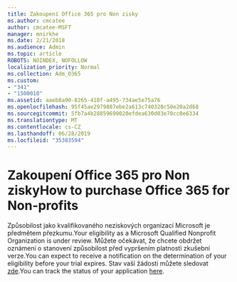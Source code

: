 ```yaml
---
title: Zakoupení Office 365 pro Non zisky
ms.author: cmcatee
author: cmcatee-MSFT
manager: mnirkhe
ms.date: 2/21/2018
ms.audience: Admin
ms.topic: article
ROBOTS: NOINDEX, NOFOLLOW
localization_priority: Normal
ms.collection: Adm_O365
ms.custom:
- "341"
- "1500010"
ms.assetid: aaeb8a90-8265-410f-a495-734ae5e75a76
ms.openlocfilehash: 95f45ae2979887ebe2a613c740320c50e20a2d68
ms.sourcegitcommit: 5fb7a4b28859690020efdea630d03e70cc0e6334
ms.translationtype: MT
ms.contentlocale: cs-CZ
ms.lasthandoff: 06/28/2019
ms.locfileid: "35383594"
---
```

# <a name="how-to-purchase-office-365-for-non-profits"></a><span data-ttu-id="5001b-102">Zakoupení Office 365 pro Non zisky</span><span class="sxs-lookup"><span data-stu-id="5001b-102">How to purchase Office 365 for Non-profits</span></span>

<span data-ttu-id="5001b-103">Způsobilost jako kvalifikovaného neziskových organizací Microsoft je předmětem přezkumu.</span><span class="sxs-lookup"><span data-stu-id="5001b-103">Your eligibility as a Microsoft Qualified Nonprofit Organization is under review.</span></span> <span data-ttu-id="5001b-104">Můžete očekávat, že chcete obdržet oznámení o stanovení způsobilost před vypršením platnosti zkušební verze.</span><span class="sxs-lookup"><span data-stu-id="5001b-104">You can expect to receive a notification on the determination of your eligibility before your trial expires.</span></span> <span data-ttu-id="5001b-105">Stav vaší žádosti můžete sledovat [zde](http://eligibilityweb.azurewebsites.net/).</span><span class="sxs-lookup"><span data-stu-id="5001b-105">You can track the status of your application [here](http://eligibilityweb.azurewebsites.net/).</span></span>
  
